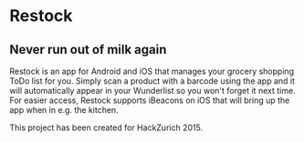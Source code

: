 # Restock
## Never run out of milk again
Restock is an app for Android and iOS that manages your grocery shopping ToDo list for you. Simply scan a product with a barcode using the app and it will automatically appear in your Wunderlist so you won't forget it next time.
For easier access, Restock supports iBeacons on iOS that will bring up the app when in e.g. the kitchen.

This project has been created for HackZurich 2015.